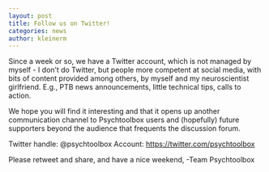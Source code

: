 ```yaml
---
layout: post
title: Follow us on Twitter!
categories: news
author: kleinerm
---
```


Since a week or so, we have a Twitter account, which is not managed by myself - I don’t do Twitter,
but people more competent at social media, with bits of content provided among others, by myself
and my neuroscientist girlfriend. E.g., PTB news announcements, little technical tips, calls to
action.

We hope you will find it interesting and that it opens up another communication channel to
Psychtoolbox users and (hopefully) future supporters beyond the audience that frequents the
discussion forum.

Twitter handle: @psychtoolbox
Account: <https://twitter.com/psychtoolbox>

Please retweet and share, and have a nice weekend,
-Team Psychtoolbox
